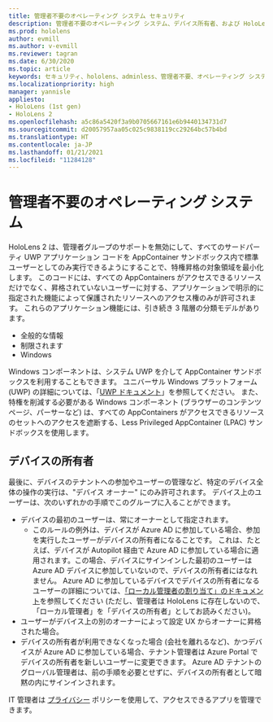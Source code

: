 ```yaml
---
title: 管理者不要のオペレーティング システム セキュリティ
description: 管理者不要のオペレーティング システム、デバイス所有者、および HoloLens Mixed Reality デバイスでのセキュリティについて説明します。
ms.prod: hololens
author: evmill
ms.author: v-evmill
ms.reviewer: tagran
ms.date: 6/30/2020
ms.topic: article
keywords: セキュリティ、hololens、adminless、管理者不要、オペレーティング システム、管理者不要のオペレーティング システム、管理 os、管理者不要の os、hololens 2、hololens2 セキュリティ、
ms.localizationpriority: high
manager: yannisle
appliesto:
- HoloLens (1st gen)
- HoloLens 2
ms.openlocfilehash: a5c86a5420f3a9b0705667161e6b9440134731d7
ms.sourcegitcommit: d20057957aa05c025c9838119cc29264bc57b4bd
ms.translationtype: HT
ms.contentlocale: ja-JP
ms.lasthandoff: 01/21/2021
ms.locfileid: "11284128"
---
```

# 管理者不要のオペレーティング システム

HoloLens 2 は、管理者グループのサポートを無効にして、すべてのサードパーティ UWP アプリケーション コードを AppContainer サンドボックス内で標準ユーザーとしてのみ実行できるようにすることで、特権昇格の対象領域を最小化します。 このコードには、すべての AppContainers がアクセスできるリソースだけでなく、昇格されていないユーザーに対する、アプリケーションで明示的に指定された機能によって保護されたリソースへのアクセス権のみが許可されます。
これらのアプリケーション機能には、引き続き 3 階層の分類モデルがあります。
  * 全般的な情報
  * 制限されます
  * Windows

Windows コンポーネントは、システム UWP を介して AppContainer サンドボックスを利用することもできます。 ユニバーサル Windows プラットフォーム (UWP) の詳細については、「[UWP ドキュメント](https://docs.microsoft.com/windows/uwp/)」を参照してください。 また、特権を削減する必要がある Windows コンポーネント (ブラウザーのコンテンツ ページ、パーサーなど) は、すべての AppContainers がアクセスできるリソースのセットへのアクセスを遮断する、Less Privileged AppContainer (LPAC) サンドボックスを使用します。

## デバイスの所有者

最後に、デバイスのテナントへの参加やユーザーの管理など、特定のデバイス全体の操作の実行は、"デバイス オーナー" にのみ許可されます。 デバイス上のユーザーは、次のいずれかの手順でこのグループに入ることができます。
  * デバイスの最初のユーザーは、常にオーナーとして指定されます。 
    * このルールの例外は、デバイスが Azure AD に参加している場合、参加を実行したユーザーがデバイスの所有者になることです。 これは、たとえば、デバイスが Autopilot 経由で Azure AD に参加している場合に適用されます。この場合、デバイスにサインインした最初のユーザーは Azure AD デバイスに参加していないので、デバイスの所有者にはなれません。 Azure AD に参加しているデバイスでデバイスの所有者になるユーザーの詳細については、[「ローカル管理者の割り当て」のドキュメント](https://docs.microsoft.com/azure/active-directory/devices/assign-local-admin)を参照してください (ただし、管理者は HoloLens に存在しないので、「ローカル管理者」を「デバイスの所有者」としてお読みください)。
  * ユーザーがデバイス上の別のオーナーによって設定 UX からオーナーに昇格された場合。
  * デバイスの所有者が利用できなくなった場合 (会社を離れるなど)、かつデバイスが Azure AD に参加している場合、テナント管理者は Azure Portal でデバイスの所有者を新しいユーザーに変更できます。
Azure AD テナントのグローバル管理者は、前の手順を必要とせずに、デバイスの所有者として暗黙の内にサインインされます。 

IT 管理者は [プライバシー](https://docs.microsoft.com/windows/client-management/mdm/policy-csp-privacy) ポリシーを使用して、アクセスできるアプリを管理できます。 
